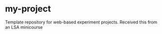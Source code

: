 # my-project
Template repository for web-based experiment projects.
Received this from an LSA minicourse